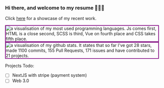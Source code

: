 ### Hi there, and welcome to my resume 🙋🏼‍♀️ 

Click [here](https://compassionate-volhard-efbf8c.netlify.app/projects) for a showcase of my recent work.

<!--<a href="https://github.com/anuraghazra/github-readme-stats/">
  <img align="center" style="border:2px solid purple;" src="https://github-readme-stats.vercel.app/api/top-langs/?username=laupwing" alt="a visualisation of my most used programming languages. Js comes first, HTML is a close second, SCSS is third, Vue on fourth place and CSS takes fifth place." />
</a> -->


  <img align="center"  style="border:2px solid purple;" src="https://github-readme-stats.vercel.app/api/top-langs/?username=laupwing&layout=compact" alt="a visualisation of my most used programming languages. Js comes first, HTML is a close second, SCSS is third, Vue on fourth place and CSS takes fifth place." />
<br/>
  <img align="center"  style="border:2px solid purple;" src="https://github-readme-stats.vercel.app/api?username=laupwing" alt="a visualisation of my github stats. It states that so far I've got 28 stars, made 1100 commits, 155 Pull Requests, 171 issues and have contributed to 21 projects." />


Projects Todo:

- [ ] NextJS with stripe (payment system)
- [ ] Web 3.0
